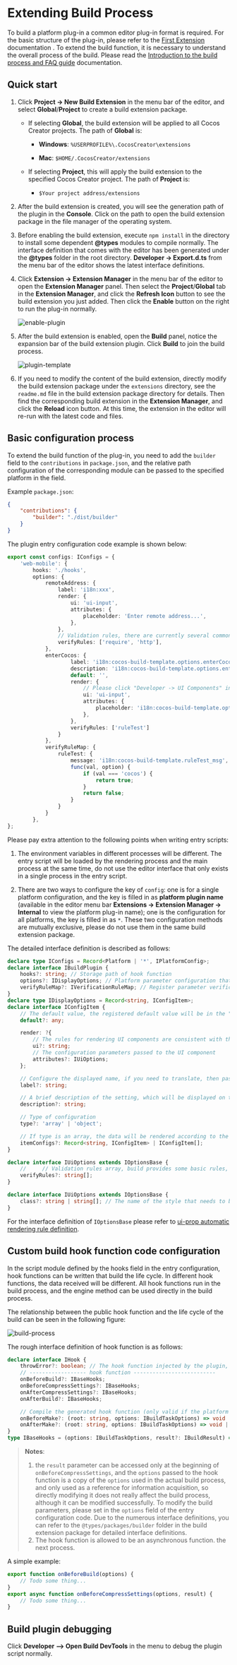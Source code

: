 # Extending Build Process

To build a platform plug-in a common editor plug-in format is required. For the basic structure of the plug-in, please refer to the [First Extension](../extension/first.md) documentation . To extend the build function, it is necessary to understand the overall process of the build. Please read the [Introduction to the build process and FAQ guide](./build-guide.md) documentation.

## Quick start

1. Click **Project -> New Build Extension** in the menu bar of the editor, and select **Global**/**Project** to create a build extension package.

    - If selecting **Global**, the build extension will be applied to all Cocos Creator projects. The path of **Global** is:

        - **Windows**: `%USERPROFILE%\.CocosCreator\extensions`

        - **Mac**: `$HOME/.CocosCreator/extensions`

    - If selecting **Project**, this will apply the build extension to the specified Cocos Creator project. The path of **Project** is:

        - `$Your project address/extensions`

2. After the build extension is created, you will see the generation path of the plugin in the **Console**. Click on the path to open the build extension package in the file manager of the operating system.

3. Before enabling the build extension, execute `npm install` in the directory to install some dependent **@types** modules to compile normally. The interface definition that comes with the editor has been generated under the **@types** folder in the root directory. **Developer -> Export.d.ts** from the menu bar of the editor shows the latest interface definitions.

4. Click **Extension -> Extension Manager** in the menu bar of the editor to open the **Extension Manager** panel. Then select the **Project**/**Global** tab in the **Extension Manager**, and click the **Refresh Icon** button to see the build extension you just added. Then click the **Enable** button on the right to run the plug-in normally.

    ![enable-plugin](./custom-project-build-template/enable-plugin.png)

5. After the build extension is enabled, open the **Build** panel, notice the expansion bar of the build extension plugin. Click **Build** to join the build process.

    ![plugin-template](./custom-project-build-template/plugin-template.png)

6. If you need to modify the content of the build extension, directly modify the build extension package under the `extensions` directory, see the `readme.md` file in the build extension package directory for details. Then find the corresponding build extension in the **Extension Manager**, and click the **Reload** icon button. At this time, the extension in the editor will re-run with the latest code and files.

## Basic configuration process

To extend the build function of the plug-in, you need to add the `builder` field to the `contributions` in `package.json`, and the relative path configuration of the corresponding module can be passed to the specified platform in the field.

Example `package.json`:

```json
{
    "contributions": {
        "builder": "./dist/builder"
    }
}
```

The plugin entry configuration code example is shown below:

```ts
export const configs: IConfigs = {
    'web-mobile': {
        hooks: './hooks',
        options: {
            remoteAddress: {
                label: 'i18n:xxx',
                render: {
                    ui: 'ui-input',
                    attributes: {
                        placeholder: 'Enter remote address...',
                    },
                },
                // Validation rules, there are currently several commonly used validation rules built in, and the rules that need to be customized can be configured in the "verifyRuleMap" field
                verifyRules: ['require', 'http'],
            },
            enterCocos: {
                    label: 'i18n:cocos-build-template.options.enterCocos',
                    description: 'i18n:cocos-build-template.options.enterCocos',
                    default: '',
                    render: {
                        // Please click "Developer -> UI Components" in the menu bar of the editor to view a list of all supported UI components.
                        ui: 'ui-input',
                        attributes: {
                            placeholder: 'i18n:cocos-build-template.options.enterCocos',
                        },
                    },
                    verifyRules: ['ruleTest']
                }
            },
            verifyRuleMap: {
                ruleTest: {
                    message: 'i18n:cocos-build-template.ruleTest_msg',
                    func(val, option) {
                        if (val === 'cocos') {
                            return true;
                        }
                        return false;
                    }
                }
            }
        },
};
```

Please pay extra attention to the following points when writing entry scripts:

1. The environment variables in different processes will be different. The entry script will be loaded by the rendering process and the main process at the same time, do not use the editor interface that only exists in a single process in the entry script.

2. There are two ways to configure the key of `config`: one is for a single platform configuration, and the key is filled in as **platform plugin name** (available in the editor menu bar **Extensions -> Extension Manager -> Internal** to view the platform plug-in name); one is the configuration for all platforms, the key is filled in as `*`. These two configuration methods are mutually exclusive, please do not use them in the same build extension package.

The detailed interface definition is described as follows:

```ts
declare type IConfigs = Record<Platform | '*', IPlatformConfig>;
declare interface IBuildPlugin {
    hooks?: string; // Storage path of hook function
    options?: IDisplayOptions; // Platform parameter configuration that needs to be injected
    verifyRuleMap?: IVerificationRuleMap; // Register parameter verification rule function
}
declare type IDisplayOptions = Record<string, IConfigItem>;
declare interface IConfigItem {
    // The default value, the registered default value will be in the "options.[platform].xxx" field in the plugin configuration
    default?: any;

    render: ?{
        // The rules for rendering UI components are consistent with the unified rules at "ui-prop". Only configurations with UI properties specified will be displayed on the Build panel
        ui?: string;
        // The configuration parameters passed to the UI component
        attributes?: IUiOptions;
    };

    // Configure the displayed name, if you need to translate, then pass in "i18n:${key}"
    label?: string;

    // A brief description of the setting, which will be displayed on the title when the mouse hovers over the configuration name.
    description?: string;

    // Type of configuration
    type?: 'array' | 'object';

    // If type is an array, the data will be rendered according to the specified data type and "itemConfigs"
    itemConfigs?: Record<string, IConfigItem> | IConfigItem[];
}

declare interface IUiOptions extends IOptionsBase {
    //     // Validation rules array, build provides some basic rules, and you can also specify new validation rules through “verifyRuleMap”. Only when pass in “require” will be a valueless checksum, otherwise only when there is a value.
    verifyRules?: string[];
}

declare interface IUiOptions extends IOptionsBase {
    class?: string | string[]; // The name of the style that needs to be set on the current "ui-prop"
}
```

For the interface definition of `IOptionsBase` please refer to [ui-prop automatic rendering rule definition](../extension/ui.md).

## Custom build hook function code configuration

In the script module defined by the hooks field in the entry configuration, hook functions can be written that build the life cycle. In different hook functions, the data received will be different. All hook functions run in the build process, and the engine method can be used directly in the build process.

The relationship between the public hook function and the life cycle of the build can be seen in the following figure:

![build-process](./custom-project-build-template/build-process.jpg)

The rough interface definition of hook function is as follows:

```ts
declare interface IHook {
    throwError?: boolean; // The hook function injected by the plugin, whether to exit the build process directly and show the build failure when the execution fails.
    // ------------------ hook function --------------------------
    onBeforeBuild?: IBaseHooks;
    onBeforeCompressSettings?: IBaseHooks;
    onAfterCompressSettings?: IBaseHooks;
    onAfterBuild?: IBaseHooks;

    // Compile the generated hook function (only valid if the platform's build process has a "Make" step)
    onBeforeMake?: (root: string, options: IBuildTaskOptions) => void | Promise<void>;
    onAfterMake?: (root: string, options: IBuildTaskOptions) => void | Promise<void>;
}
type IBaseHooks = (options: IBuildTaskOptions, result?: IBuildResult) => void | Promise<void>;
```

> **Notes**:
> 1. the `result` parameter can be accessed only at the beginning of `onBeforeCompressSettings`, and the `options` passed to the hook function is a copy of the `options` used in the actual build process, and only used as a reference for information acquisition, so directly modifying it does not really affect the build process, although it can be modified successfully. To modify the build parameters, please set in the `options` field of the entry configuration code. Due to the numerous interface definitions, you can refer to the `@types/packages/builder` folder in the build extension package for detailed interface definitions.
> 2. The hook function is allowed to be an asynchronous function. the next process.

A simple example:

```ts
export function onBeforeBuild(options) {
    // Todo some thing...
}
export async function onBeforeCompressSettings(options, result) {
    // Todo some thing...
}
```

## Build plugin debugging

Click **Developer --> Open Build DevTools** in the menu to debug the plugin script normally.
